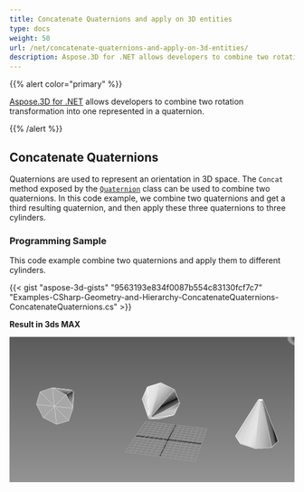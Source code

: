 ```yaml
---
title: Concatenate Quaternions and apply on 3D entities
type: docs
weight: 50
url: /net/concatenate-quaternions-and-apply-on-3d-entities/
description: Aspose.3D for .NET allows developers to combine two rotation transformation into one represented in a quaternion.
---
```


{{% alert color="primary" %}} 

[Aspose.3D for .NET](https://www.aspose.com/products/3d) allows developers to combine two rotation transformation into one represented in a quaternion.

{{% /alert %}} 
## **Concatenate Quaternions**
Quaternions are used to represent an orientation in 3D space. The `Concat` method exposed by the [`Quaternion`](https://reference.aspose.com/3d/net/aspose.threed.utilities/quaternion) class can be used to combine two quaternions. In this code example, we combine two quaternions and get a third resulting quaternion, and then apply these three quaternions to three cylinders.
### **Programming Sample**
This code example combine two quaternions and apply them to different cylinders.

{{< gist "aspose-3d-gists" "9563193e834f0087b554c83130fcf7c7" "Examples-CSharp-Geometry-and-Hierarchy-ConcatenateQuaternions-ConcatenateQuaternions.cs" >}}


**Result in 3ds MAX**

![todo:image_alt_text](concatenate-quaternions-and-apply-on-3d-entities_1.png)
